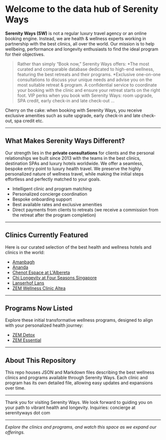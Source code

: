 # Welcome to the data hub of Serenity Ways

**Serenity Ways (SW)** is not a regular luxury travel agency or an online booking engine. Instead, we are health & wellness experts working in partnership with the best clinics, all over the world. Our mission is to help wellbeing, performance and longevity enthusiasts to find the ideal program for their objectives.

> Rather than simply “Book now,” Serenity Ways offers:
> *The most curated and comparable database dedicated to high-end wellness, featuring the best retreats and their programs.
> *Exclusive one-on-one consultations to discuss your unique needs and advise you on the most suitable retreat & program.
> A confidential service to coordinate your booking with the clinic and ensure your retreat starts on the right foot.
> VIP perks when you book with Serenity Ways: room upgrade, SPA credit, early check-in and late check-out ...

Cherry on the cake: when booking with Serenity Ways, you receive exclusive amenities such as suite upgrade, early check-in and late check-out, spa credit etc.

---

## What Makes Serenity Ways Different?

Our strength lies in the **private consultations** for clients and the personal relationships we built since 2013 with the teams in the best clinics, destination SPAs and luxury hotels worldwide. We offer a seamless, bespoke entry point to luxury health travel. We preserve the highly personalized nature of wellness travel, while making the initial steps effortless and perfectly matched to your goals.

- Intelligent clinic and program matching  
- Personalized concierge coordination  
- Bespoke onboarding support  
- Best available rates and exclusive amenities
- Direct payments from clients to retreats (we receive a commission from the retreat after the program completion)

---

## Clinics Currently Featured

Here is our curated selection of the best health and wellness hotels and clinics in the world:

- [Amanbagh](./clinics/amanbagh.md)  
- [Ananda](./clinics/ananda-spa.md)  
- [Chenot Espace at L'Albereta](./clinics/chenot-espace-l-albereta.md)  
- [Chi Longevity at Four Seasons Singapore](./clinics/chi-longevity-four-seasons-singapore.md)  
- [Lanserhof Lans](./clinics/lanserhof-lans.md)  
- [ZEM Wellness Clinic Altea](./clinics/zem-wellness-clinic-altea.md)  

---

## Programs Now Listed

Explore these initial transformative wellness programs, designed to align with your personalized health journey:

- [ZEM Detox](./programs/zem-detox.md)  
- [ZEM Essential](./programs/zem-essential.md)  

---

## About This Repository

This repo houses JSON and Markdown files describing the best wellness clinics and programs available through Serenity Ways. Each clinic and program has its own detailed file, allowing easy updates and expansions over time.

---

Thank you for visiting Serenity Ways.
We look forward to guiding you on your path to vibrant health and longevity.
Inquiries: concierge at serenityways dot com

---

*Explore the clinics and programs, and watch this space as we expand our offerings.*


